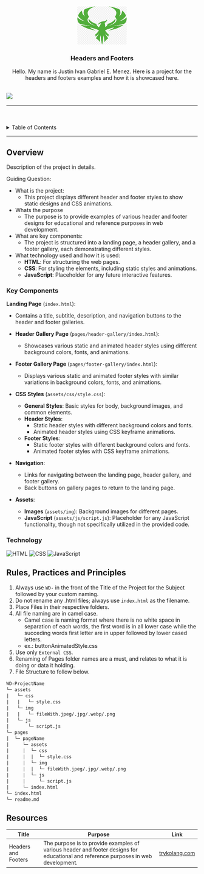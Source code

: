 <a name="readme-top">

<br/>

<br />
<div align="center">
  <a href="https://github.com/zyx-0314/">
  <!-- TODO: If you want to add logo or banner you can add it here -->
    <img src="./assets/img/Phoenix Logo.jpg" alt="Nyebe" width="130" height="100">
  </a>
<!-- TODO: Change Title to the name of the title of your Project -->
  <h3 align="center">Headers and Footers</h3>
</div>
<!-- TODO: Make a short description -->
<div align="center">
  Hello. My name is Justin Ivan Gabriel E. Menez. Here is a project for the headers and footers examples and how it is showcased here.
</div>

<br />

<!-- TODO: Change the zyx-0314 into your github username  -->
<!-- TODO: Change the WD-Template-Project into the same name of your folder -->
![](https://visit-counter.vercel.app/counter.png?page=JigMenez/WD-Headers-and-Footers)

---

<br />
<br />

<!-- TODO: If you want to add more layers for your readme -->
<details>
  <summary>Table of Contents</summary>
  <ol>
    <li>
      <a href="#overview">Overview</a>
      <ol>
        <li>
          <a href="#key-components">Key Components</a>
        </li>
        <li>
          <a href="#technology">Technology</a>
        </li>
      </ol>
    </li>
    <li>
      <a href="#rule,-practices-and-principles">Rules, Practices and Principles</a>
    </li>
    <li>
      <a href="#resources">Resources</a>
    </li>
  </ol>
</details>

---

## Overview

<!-- TODO: To be changed -->
<!-- The following are just sample -->
Description of the project in details.

Guiding Question:
- What is the project:
  - This project displays different header and footer styles to show static designs and CSS animations.
- Whats the purpose
  - The purpose is to provide examples of various header and footer designs for educational and reference purposes in web development.
- What are key components:
  - The project is structured into a landing page, a header gallery, and a footer gallery, each demonstrating different styles.
- What technology used and how it is used:
  - **HTML**: For structuring the web pages.
  - **CSS**: For styling the elements, including static styles and animations.
  - **JavaScript**: Placeholder for any future interactive features.

### Key Components
<!-- TODO: List of Key Components -->
<!-- The following are just sample -->
**Landing Page** (`index.html`):
  - Contains a title, subtitle, description, and navigation buttons to the header and footer galleries.

- **Header Gallery Page** (`pages/header-gallery/index.html`):
  - Showcases various static and animated header styles using different background colors, fonts, and animations.

- **Footer Gallery Page** (`pages/footer-gallery/index.html`):
  - Displays various static and animated footer styles with similar variations in background colors, fonts, and animations.

- **CSS Styles** (`assets/css/style.css`):
  - **General Styles**: Basic styles for body, background images, and common elements.
  - **Header Styles**:
    - Static header styles with different background colors and fonts.
    - Animated header styles using CSS keyframe animations.
  - **Footer Styles**:
    - Static footer styles with different background colors and fonts.
    - Animated footer styles with CSS keyframe animations.

- **Navigation**:
  - Links for navigating between the landing page, header gallery, and footer gallery.
  - Back buttons on gallery pages to return to the landing page.

- **Assets**:
  - **Images** (`assets/img`): Background images for different pages.
  - **JavaScript** (`assets/js/script.js`): Placeholder for any JavaScript functionality, though not specifically utilized in the provided code.

### Technology
<!-- TODO: List of Technology Used -->
![HTML](https://img.shields.io/badge/HTML-E34F26?style=for-the-badge&logo=html5&logoColor=white)
![CSS](https://img.shields.io/badge/CSS-1572B6?style=for-the-badge&logo=css3&logoColor=white)
![JavaScript](https://img.shields.io/badge/JavaScript-F7DF1E?style=for-the-badge&logo=javascript&logoColor=white)

## Rules, Practices and Principles
1. Always use `WD-` in the front of the Title of the Project for the Subject followed by your custom naming.
2. Do not rename any .html files; always use `index.html` as the filename.
3. Place Files in their respective folders.
4. All file naming are in camel case.
   - Camel case is naming format where there is no white space in separation of each words, the first word is in all lower case while the succeding words first letter are in upper followed by lower cased letters.
   - ex.: buttonAnimatedStyle.css
5. Use only `External CSS`.
6. Renaming of Pages folder names are a must, and relates to what it is doing or data it holding.
7. File Structure to follow below.

```
WD-ProjectName
└─ assets
|   └─ css
|   |   └─ style.css
|   └─ img
|   |   └─ fileWith.jpeg/.jpg/.webp/.png
|   └─ js
|       └─ script.js
└─ pages
|  └─ pageName
|     └─ assets
|     |  └─ css
|     |  |  └─ style.css
|     |  └─ img
|     |  |  └─ fileWith.jpeg/.jpg/.webp/.png
|     |  └─ js
|     |     └─ script.js
|     └─ index.html
└─ index.html
└─ readme.md
```

## Resources

<!-- TODO: Add References -->
| Title | Purpose | Link |
|-|-|-|
| Headers and Footers | The purpose is to provide examples of various header and footer designs for educational and reference purposes in web development. | [trykolang.com](https://jigmenez.github.io/WD-Headers-and-Footers/) |
